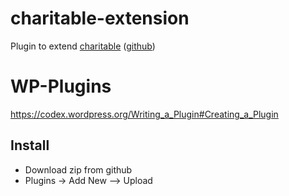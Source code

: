 # charitable-extension

Plugin to extend [charitable](https://www.wpcharitable.com/) ([github](https://github.com/Charitable/Charitable))

# WP-Plugins

https://codex.wordpress.org/Writing_a_Plugin#Creating_a_Plugin

## Install

- Download zip from github
- Plugins -> Add New --> Upload
